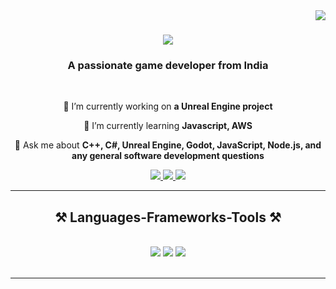 <img align="right" src="https://visitor-badge.laobi.icu/badge?page_id=gavybansal9911.gavybansal9911" />

<h1 align="center">
    <img src="https://readme-typing-svg.herokuapp.com/?font=Righteous&size=35&center=true&vCenter=true&width=500&height=70&duration=4000&lines=Hi+There!+👋;+I'm+Gavish+Bansal!;" />
</h1>

<h3 align="center">A passionate game developer from India</h3>

<br/>

<div align="center">
 
 🔭 I’m currently working on **a Unreal Engine project**
 
 🌱 I’m currently learning **Javascript, AWS**

💬 Ask me about **C++, C#, Unreal Engine, Godot, JavaScript, Node.js, and any general software development questions**

 </div>

 <div align="center"> 
  <a href="gavybansal9911@gmail.com">
    <img src="https://img.shields.io/badge/Gmail-333333?style=for-the-badge&logo=gmail&logoColor=red" />
  </a>
  <a href="https://www.fiverr.com/s/bEvKAp">
    <img src="https://img.shields.io/badge/Fiverr-333333?style=for-the-badge&logo=fiverr&logoColor=white" />
  </a>
  <a href="https://replit.com/@GavishBansal">
    <img src="https://img.shields.io/badge/Replit-333333?style=for-the-badge&logo=replit&logoColor=orange" />
  </a>
</div>

 <hr/>
 
<h2 align="center">⚒️ Languages-Frameworks-Tools ⚒️</h2>
<br/>
<div align="center">
    <img src="https://skillicons.dev/icons?i=unrealengine,godot" />
    <img src="https://skillicons.dev/icons?i=nodejs,bootstrap,html,css,github,git,wpf" />
    <img src="https://skillicons.dev/icons?i=nodejs,python,javascript,typescript,express,mongodb,c,cpp,cs,vscode,visualstudio" /><br>
</div>

<br/>
<hr/>
